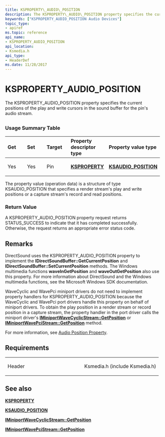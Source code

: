 ```yaml
---
title: KSPROPERTY\_AUDIO\_POSITION
description: The KSPROPERTY\_AUDIO\_POSITION property specifies the current positions of the play and write cursors in the sound buffer for the pin's audio stream.
keywords: ["KSPROPERTY_AUDIO_POSITION Audio Devices"]
topic_type:
- apiref
ms.topic: reference
api_name:
- KSPROPERTY_AUDIO_POSITION
api_location:
- Ksmedia.h
api_type:
- HeaderDef
ms.date: 11/28/2017
---
```


# KSPROPERTY\_AUDIO\_POSITION


The KSPROPERTY\_AUDIO\_POSITION property specifies the current positions of the play and write cursors in the sound buffer for the pin's audio stream.

## <span id="ddk_ksproperty_audio_position_ks"></span><span id="DDK_KSPROPERTY_AUDIO_POSITION_KS"></span>


### <span id="Usage_Summary_Table"></span><span id="usage_summary_table"></span><span id="USAGE_SUMMARY_TABLE"></span>Usage Summary Table

<table>
<colgroup>
<col width="20%" />
<col width="20%" />
<col width="20%" />
<col width="20%" />
<col width="20%" />
</colgroup>
<thead>
<tr class="header">
<th align="left">Get</th>
<th align="left">Set</th>
<th align="left">Target</th>
<th align="left">Property descriptor type</th>
<th align="left">Property value type</th>
</tr>
</thead>
<tbody>
<tr class="odd">
<td align="left"><p>Yes</p></td>
<td align="left"><p>Yes</p></td>
<td align="left"><p>Pin</p></td>
<td align="left"><p><a href="/windows-hardware/drivers/stream/ksproperty-structure" data-raw-source="[&lt;strong&gt;KSPROPERTY&lt;/strong&gt;](../stream/ksproperty-structure.md)"><strong>KSPROPERTY</strong></a></p></td>
<td align="left"><p><a href="/windows-hardware/drivers/ddi/ksmedia/ns-ksmedia-ksaudio_position" data-raw-source="[&lt;strong&gt;KSAUDIO_POSITION&lt;/strong&gt;](/windows-hardware/drivers/ddi/ksmedia/ns-ksmedia-ksaudio_position)"><strong>KSAUDIO_POSITION</strong></a></p></td>
</tr>
</tbody>
</table>

 

The property value (operation data) is a structure of type KSAUDIO\_POSITION that specifies a render stream's play and write positions or a capture stream's record and read positions.

### <span id="Return_Value"></span><span id="return_value"></span><span id="RETURN_VALUE"></span>Return Value

A KSPROPERTY\_AUDIO\_POSITION property request returns STATUS\_SUCCESS to indicate that it has completed successfully. Otherwise, the request returns an appropriate error status code.

## Remarks

DirectSound uses the KSPROPERTY\_AUDIO\_POSITION property to implement the **IDirectSoundBuffer::GetCurrentPosition** and **IDirectSoundBuffer::SetCurrentPosition** methods. The Windows multimedia functions **waveInGetPosition** and **waveOutGetPosition** also use this property. For more information about DirectSound and the Windows multimedia functions, see the Microsoft Windows SDK documentation.

WaveCyclic and WavePci miniport drivers do not need to implement property handlers for KSPROPERTY\_AUDIO\_POSITION because the WaveCyclic and WavePci port drivers handle this property on behalf of miniport drivers. To obtain the play position in a render stream or record position in a capture stream, the property handler in the port driver calls the miniport driver's [**IMiniportWaveCyclicStream::GetPosition**](/windows-hardware/drivers/ddi/portcls/nf-portcls-iminiportwavecyclicstream-getposition) or [**IMiniportWavePciStream::GetPosition**](/windows-hardware/drivers/ddi/portcls/nf-portcls-iminiportwavepcistream-getposition) method.

For more information, see [Audio Position Property](./audio-position-property.md).

## Requirements

<table>
<colgroup>
<col width="50%" />
<col width="50%" />
</colgroup>
<tbody>
<tr class="odd">
<td align="left"><p>Header</p></td>
<td align="left">Ksmedia.h (include Ksmedia.h)</td>
</tr>
</tbody>
</table>

## <span id="see_also"></span>See also


[**KSPROPERTY**](../stream/ksproperty-structure.md)

[**KSAUDIO\_POSITION**](/windows-hardware/drivers/ddi/ksmedia/ns-ksmedia-ksaudio_position)

[**IMiniportWaveCyclicStream::GetPosition**](/windows-hardware/drivers/ddi/portcls/nf-portcls-iminiportwavecyclicstream-getposition)

[**IMiniportWavePciStream::GetPosition**](/windows-hardware/drivers/ddi/portcls/nf-portcls-iminiportwavepcistream-getposition)
